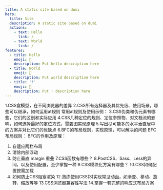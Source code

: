 ```yaml
---
title: A static site based on dumi
hero:
  title: Site
  description: A static site based on dumi
  actions:
    - text: Hello
      link: /
    - text: World
      link: /
features:
  - title: Hello
    emoji: 💎
    description: Put hello description here
  - title: World
    emoji: 🌈
    description: Put world description here
  - title: '!'
    emoji: 🚀
    description: Put ! description here
---
```


1.CSS盒模型，在不同浏览器的差异
2.CSS所有选择器及其优先级、使用场景，哪些可以继承，如何运用at规则
常用at规则及使用示例：
3.CSS伪类和伪元素有哪些，它们的区别和实际应用
4.CSS几种定位的规则、定位参照物、对文档流的影响，如何选择最好的定位方式，雪碧图实现原理
5.写出尽可能多的水平垂直居中的方案并对比它们的优缺点
6.BFC的布局规则，实现原理，可以解决的问题
BFC布局规则：
BFC的作用及原理：
1. 自适应两栏布局
2. 清除内部浮动
3. 防止垂直 margin 重叠
7.CSS函数有哪些？
8.PostCSS、Sass、Less的异同，以及使用配置，至少掌握一种
9.CSS模块化方案有哪些？
10.CSS如何配置按需加载
11. 如何防止CSS阻塞渲染
12.熟练使用CSS(3)实现常见动画，如渐变、移动、旋转、缩放等等
13.CSS浏览器兼容性写法
14.掌握一套完整的响应式布局方案